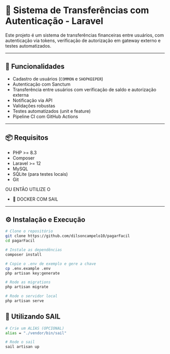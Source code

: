 # 💸 Sistema de Transferências com Autenticação - Laravel

Este projeto é um sistema de transferências financeiras entre usuários, com autenticação via tokens, verificação de autorização em gateway externo e testes automatizados.

---

## 🚀 Funcionalidades

- Cadastro de usuários (`COMMON` e `SHOPKEEPER`)
- Autenticação com Sanctum
- Transferência entre usuários com verificação de saldo e autorização externa
- Notificação via API
- Validações robustas
- Testes automatizados (unit e feature)
- Pipeline CI com GitHub Actions

---

## 📦 Requisitos

- PHP >= 8.3
- Composer
- Laravel >= 12
- MySQL
- SQLite (para testes locais)
- Git

OU ENTÂO UTILIZE O

- 🐋 DOCKER COM SAIL

---

## ⚙️ Instalação e Execução

```bash
# Clone o repositório
git clone https://github.com/dilsoncampelo10/pagarFacil
cd pagarFacil

# Instale as dependências
composer install

# Copie o .env de exemplo e gere a chave
cp .env.example .env
php artisan key:generate

# Rode as migrations
php artisan migrate

# Rode o servidor local
php artisan serve

```
## 🐋 Utilizando SAIL

```bash
# Crie um ALIAS (OPCIONAL)
alias = "./vendor/bin/sail"

# Rode o sail
sail artisan up


